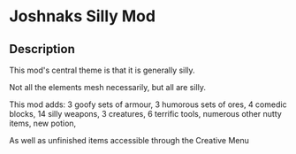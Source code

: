 # Joshnaks Silly Mod

## Description

This mod's central theme is that it is generally silly. 

Not all the elements mesh necessarily, but all are silly.

This mod adds:
  3 goofy sets of armour,
  3 humorous sets of ores,
  4 comedic blocks,
  14 silly weapons,
  3 creatures,
  6 terrific tools,
  numerous other nutty items,
  new potion, 
  
As well as unfinished items accessible through the Creative Menu
